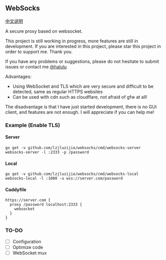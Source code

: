 ## WebSocks

[中文说明](https://github.com/lzjluzijie/websocks/blob/master/README-zh.md)

A secure proxy based on websocket.

This project is still working in progress, more features are still in development. If you are interested in this project, please star this project in order to support me. Thank you.

If you have any problems or suggestions, please do not hesitate to submit issues or contact me [@halulu](https://t.me/halulu)

Advantages:

- Using WebSocket and TLS which are very secure and difficult to be detected, same as regular HTTPS websites
- Can be used with cdn such as cloudflare, not afraid of gfw at all!

The disadvantage is that I have just started development, there is no GUI client, and features are not enough. I will appreciate if you can help me!

### Example (Enable TLS)

#### Server

```
go get -v github.com/lzjluzijie/websocks/cmd/websocks-server
websocks-server -l :2333 -p /password
```

#### Local

```
go get -v github.com/lzjluzijie/websocks/cmd/websocks-local
websocks-local -l :1080 -u wss://server.com/password
```

#### Caddyfile
```
https://server.com {
  proxy /password localhost:2333 {
    websocket
  }
}
```

### TO-DO

 - [ ] Configuration
 - [ ] Optimize code
 - [ ] WebSocket mux